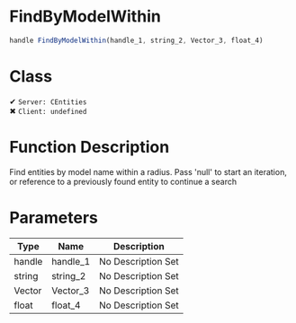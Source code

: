 # FindByModelWithin
```js	
handle FindByModelWithin(handle_1, string_2, Vector_3, float_4)
```
# Class
✔ `Server: CEntities`  
✖ `Client: undefined`  

# Function Description
Find entities by model name within a radius. Pass 'null' to start an iteration, or reference to a previously found entity to continue a search
# Parameters
Type|Name|Description
--|--|--
handle|handle_1|No Description Set
string|string_2|No Description Set
Vector|Vector_3|No Description Set
float|float_4|No Description Set

